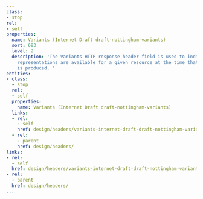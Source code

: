 ```yaml
---
class:
- stop
rel:
- self
properties:
  name: Variants (Internet Draft draft-nottingham-variants)
  sort: 683
  level: 2
  description: 'The Variants HTTP response header field is used to indicate what other
    representations are available for a given resource at the time that the response
    is produced. '
entities:
- class:
  - stop
  rel:
  - self
  properties:
    name: Variants (Internet Draft draft-nottingham-variants)
  links:
  - rel:
    - self
    href: design/headers/variants-internet-draft-draft-nottingham-variants.md
  - rel:
    - parent
    href: design/headers/
links:
- rel:
  - self
  href: design/headers/variants-internet-draft-draft-nottingham-variants.md
- rel:
  - parent
  href: design/headers/
...
```

